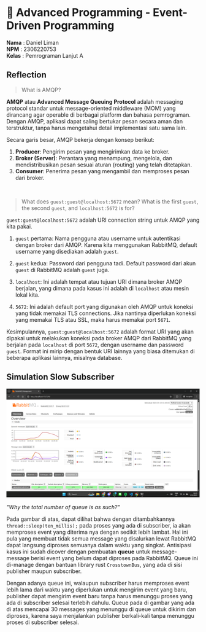 # 🦀 Advanced Programming - Event-Driven Programming

**Nama**  : Daniel Liman <br>
**NPM**   : 2306220753 <br>
**Kelas** : Pemrograman Lanjut A


## Reflection

> What is AMQP?

**AMQP** atau **Advanced Message Queuing Protocol** adalah messaging protocol standar untuk message-oriented middleware (MOM) yang dirancang agar operable di berbagai platform dan bahasa pemrograman. Dengan AMQP, aplikasi dapat saling bertukar pesan secara aman dan terstruktur, tanpa harus mengetahui detail implementasi satu sama lain.

Secara garis besar, AMQP bekerja dengan konsep berikut:

1. **Producer**: Pengirim pesan yang mengirimkan data ke broker.
2. **Broker (Server)**: Perantara yang menampung, mengelola, dan mendistribusikan pesan sesuai aturan (routing) yang telah ditetapkan.
3. **Consumer**: Penerima pesan yang mengambil dan memproses pesan dari broker.

<br>

> What does `guest:guest@localhost:5672` mean? What is the first `guest`, the second `guest`, and `localhost:5672` is for?

`guest:guest@localhost:5672` adalah URI connection string untuk AMQP yang kita pakai.

1. `guest` pertama: Nama pengguna atau username untuk autentikasi dengan broker dari AMQP. Karena kita menggunakan RabbitMQ, default username yang disediakan adalah `guest`.

2. `guest` kedua: Password dari pengguna tadi. Default password dari akun `guest` di RabbitMQ adalah `guest` juga.

3. `localhost`: Ini adalah tempat atau tujuan URI dimana broker AMQP berjalan, yang dimana pada kasus ini adalah di `localhost` atau mesin lokal kita.

4. `5672`: Ini adalah default port yang digunakan oleh AMQP untuk koneksi yang tidak memakai TLS connections. Jika nantinya diperlukan koneksi yang memakai TLS atau SSL, maka harus memakai port `5671`.

Kesimpulannya, `guest:guest@localhost:5672` adalah format URI yang akan dipakai untuk melakukan koneksi pada broker AMQP dari RabbitMQ yang berjalan pada `localhost` di port `5672`, dengan username dan password `guest`. Format ini mirip dengan bentuk URI lainnya yang biasa ditemukan di beberapa aplikasi lainnya, misalnya database.

## Simulation Slow Subscriber

<picture>
    <img src="img/slow.png">
</picture>

*"Why the total number of queue is as such?"*

Pada gambar di atas, dapat dilihat bahwa dengan ditambahkannya `thread::sleep(ten_millis);` pada proses yang ada di subscriber, ia akan memproses event yang diterima nya dengan sedikit lebih lambat. Hal ini pula yang membuat tidak semua message yang disalurkan lewat RabbitMQ dapat langsung diproses semuanya dalam waktu yang singkat. Antisipasi kasus ini sudah dicover dengan pembuatan **queue** untuk message-message berisi event yang belum dapat diproses pada RabbitMQ. Queue ini di-manage dengan bantuan library rust `CrosstownBus`, yang ada di sisi publisher maupun subscriber.

Dengan adanya queue ini, walaupun subscriber harus memproses event lebih lama dari waktu yang diperlukan untuk mengirim event yang baru, publisher dapat mengirim event baru tanpa harus menunggu proses yang ada di subscriber selesai terlebih dahulu. Queue pada di gambar yang ada di atas mencapai 30 messages yang menunggu di queue untuk dikirim dan diproses, karena saya menjalankan publisher berkali-kali tanpa menunggu proses di subscriber selesai.
